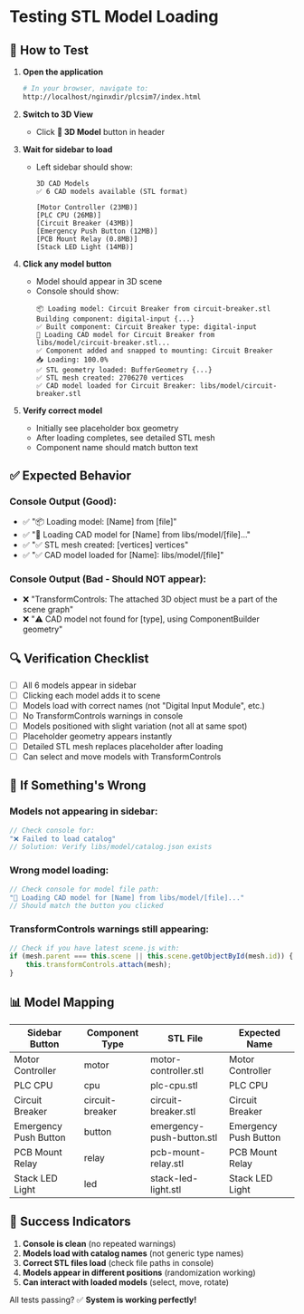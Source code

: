 # Testing STL Model Loading

## 🧪 How to Test

1. **Open the application**
   ```bash
   # In your browser, navigate to:
   http://localhost/nginxdir/plcsim7/index.html
   ```

2. **Switch to 3D View**
   - Click **🎲 3D Model** button in header

3. **Wait for sidebar to load**
   - Left sidebar should show:
     ```
     3D CAD Models
     ✅ 6 CAD models available (STL format)
     
     [Motor Controller (23MB)]
     [PLC CPU (26MB)]
     [Circuit Breaker (43MB)]
     [Emergency Push Button (12MB)]
     [PCB Mount Relay (0.8MB)]
     [Stack LED Light (14MB)]
     ```

4. **Click any model button**
   - Model should appear in 3D scene
   - Console should show:
     ```
     📦 Loading model: Circuit Breaker from circuit-breaker.stl
     Building component: digital-input {...}
     ✅ Built component: Circuit Breaker type: digital-input
     🔄 Loading CAD model for Circuit Breaker from libs/model/circuit-breaker.stl...
     ✅ Component added and snapped to mounting: Circuit Breaker
     📥 Loading: 100.0%
     ✅ STL geometry loaded: BufferGeometry {...}
     ✅ STL mesh created: 2706270 vertices
     ✅ CAD model loaded for Circuit Breaker: libs/model/circuit-breaker.stl
     ```

5. **Verify correct model**
   - Initially see placeholder box geometry
   - After loading completes, see detailed STL mesh
   - Component name should match button text

## ✅ Expected Behavior

### Console Output (Good):
- ✅ "📦 Loading model: [Name] from [file]"
- ✅ "🔄 Loading CAD model for [Name] from libs/model/[file]..."
- ✅ "✅ STL mesh created: [vertices] vertices"
- ✅ "✅ CAD model loaded for [Name]: libs/model/[file]"

### Console Output (Bad - Should NOT appear):
- ❌ "TransformControls: The attached 3D object must be a part of the scene graph"
- ❌ "⚠️ CAD model not found for [type], using ComponentBuilder geometry"

## 🔍 Verification Checklist

- [ ] All 6 models appear in sidebar
- [ ] Clicking each model adds it to scene
- [ ] Models load with correct names (not "Digital Input Module", etc.)
- [ ] No TransformControls warnings in console
- [ ] Models positioned with slight variation (not all at same spot)
- [ ] Placeholder geometry appears instantly
- [ ] Detailed STL mesh replaces placeholder after loading
- [ ] Can select and move models with TransformControls

## 🐛 If Something's Wrong

### Models not appearing in sidebar:
```javascript
// Check console for:
"❌ Failed to load catalog"
// Solution: Verify libs/model/catalog.json exists
```

### Wrong model loading:
```javascript
// Check console for model file path:
"🔄 Loading CAD model for [Name] from libs/model/[file]..."
// Should match the button you clicked
```

### TransformControls warnings still appearing:
```javascript
// Check if you have latest scene.js with:
if (mesh.parent === this.scene || this.scene.getObjectById(mesh.id)) {
    this.transformControls.attach(mesh);
}
```

## 📊 Model Mapping

| Sidebar Button | Component Type | STL File | Expected Name |
|---|---|---|---|
| Motor Controller | motor | motor-controller.stl | Motor Controller |
| PLC CPU | cpu | plc-cpu.stl | PLC CPU |
| Circuit Breaker | circuit-breaker | circuit-breaker.stl | Circuit Breaker |
| Emergency Push Button | button | emergency-push-button.stl | Emergency Push Button |
| PCB Mount Relay | relay | pcb-mount-relay.stl | PCB Mount Relay |
| Stack LED Light | led | stack-led-light.stl | Stack LED Light |

## 🚀 Success Indicators

1. **Console is clean** (no repeated warnings)
2. **Models load with catalog names** (not generic type names)
3. **Correct STL files load** (check file paths in console)
4. **Models appear in different positions** (randomization working)
5. **Can interact with loaded models** (select, move, rotate)

All tests passing? ✅ **System is working perfectly!**
